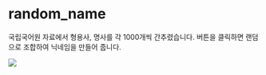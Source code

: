 # random_name

국립국어원 자료에서 형용사, 명사를 각 1000개씩 간추렸습니다.
버튼을 클릭하면 랜덤으로 조합하여 닉네임을 만들어 줍니다.


<img src= "https://user-images.githubusercontent.com/93654867/165036805-60f65196-2595-46d8-b492-926f137bed74.gif">
